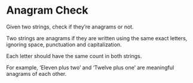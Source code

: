 # Anagram Check

Given two strings, check if they’re anagrams or not.

Two strings are anagrams if they are written using the same exact letters, ignoring space, punctuation and capitalization.

Each letter should have the same count in both strings.

For example, ‘Eleven plus two’ and ‘Twelve plus one’ are meaningful anagrams of each other.
